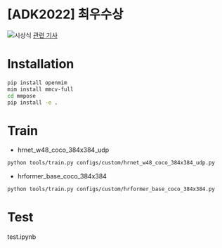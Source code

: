# [ADK2022] 최우수상
![시상식](https://github.com/user-attachments/assets/221be4ba-46be-4dee-b6c1-33492bb8e345)
[관련 기사](https://www.dailyonehealth.com/news/articleView.html?idxno=2579)

# Installation
```bash
pip install openmim
mim install mmcv-full
cd mmpose
pip install -e .
```

# Train
- hrnet_w48_coco_384x384_udp
```bash
python tools/train.py configs/custom/hrnet_w48_coco_384x384_udp.py
```


- hrformer_base_coco_384x384
```bash
python tools/train.py configs/custom/hrformer_base_coco_384x384.py
```


# Test
test.ipynb
